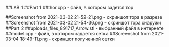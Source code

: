 ##LAB 1
##Part 1
##thor.cpp - файл, в котором задется тор

##Screenshot from 2021-03-02 21-52-21.png - скриншот тора в разрезе
##Screenshot from 2021-03-02 21-54-36.png - скриншот тора снаружи
##Part 2
##uploads_files_891717_Arrow.stl - выбранный файл в интернете
##model.cpp - файл, в котором задается сетка
##Screenshot from 2021-03-04 18-49-11.png - скриншот полученной сетки
